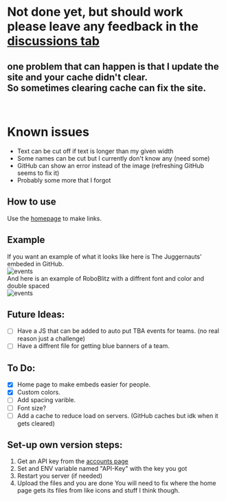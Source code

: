 # Not done yet, but should work please leave any feedback in the [discussions tab](https://github.com/Cool-showTTV/TheBlueAlliance-Embed/discussions)
## one problem that can happen is that I update the site and your cache didn't clear.<br>So sometimes clearing cache can fix the site.
<br>

# Known issues
- Text can be cut off if text is longer than my given width
- Some names can be cut but I currently don't know any (need some)
- GitHub can show an error instead of the image (refreshing GitHub seems to fix it)
- Probably some more that I forgot

## How to use
Use the [homepage](https://thebluealliance-embed.herokuapp.com) to make links.

## Example
If you want an example of what it looks like here is The Juggernauts' embeded in GitHub.<br>
![events](https://thebluealliance-embed.herokuapp.com/?num=1)<br>
And here is an example of RoboBlitz with a diffrent font and color and double spaced<br>
![events](https://thebluealliance-embed.herokuapp.com/?num=3936&font=Candara&color=00f&doubleSpace=true)


## Future Ideas:
- [ ] Have a JS that can be added to auto put TBA events for teams. (no real reason just a challenge)
- [ ] Have a diffrent file for getting blue banners of a team.

## To Do:
- [X] Home page to make embeds easier for people.
- [X] Custom colors.
- [ ] Add spacing varible.
- [ ] Font size?
- [ ] Add a cache to reduce load on servers. (GitHub caches but idk when it gets cleared)

## Set-up own version steps:
1. Get an API key from the [accounts page](https://www.thebluealliance.com/account#:~:text=0-,Read%20API%20Keys,-Description)
2. Set and ENV variable named "API-Key" with the key you got
3. Restart you server (if needed)
4. Upload the files and you are done
You will need to fix where the home page gets its files from like icons and stuff I think though.
